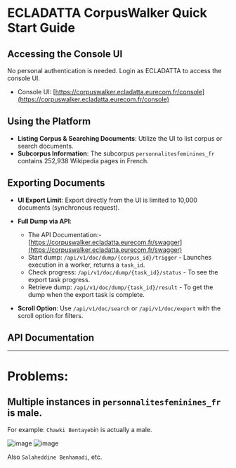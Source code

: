 # ECLADATTA CorpusWalker Quick Start Guide

## Accessing the Console UI
No personal authentication is needed. Login as ECLADATTA to access the console UI.
- Console UI: [https://corpuswalker.ecladatta.eurecom.fr/console](https://corpuswalker.ecladatta.eurecom.fr/console)

## Using the Platform
- **Listing Corpus & Searching Documents**: Utilize the UI to list corpus or search documents.
- **Subcorpus Information**: The subcorpus `personnalitesfeminines_fr` contains 252,938 Wikipedia pages in French.

## Exporting Documents
- **UI Export Limit**: Export directly from the UI is limited to 10,000 documents (synchronous request).
- **Full Dump via API**:

  - The API Documentation:- [https://corpuswalker.ecladatta.eurecom.fr/swagger](https://corpuswalker.ecladatta.eurecom.fr/swagger)
  - Start dump: `/api/v1/doc/dump/{corpus_id}/trigger` - Launches execution in a worker, returns a `task_id`.
  - Check progress: `/api/v1/doc/dump/{task_id}/status` - To see the export task progress.
  - Retrieve dump: `/api/v1/doc/dump/{task_id}/result` - To get the dump when the export task is complete.
- **Scroll Option**: Use `/api/v1/doc/search` or `/api/v1/doc/export` with the scroll option for filters.

## API Documentation


***
# Problems:

## Multiple instances in `personnalitesfeminines_fr` is male.

For example:
`Chawki Bentayeb`in is actually a male.

![image](https://github.com/Bluebear77/Intern_ECLADATTA/assets/119409649/0b1a0e1d-049b-4b27-a718-62d0d1967630)
![image](https://github.com/Bluebear77/Intern_ECLADATTA/assets/119409649/1508f108-4966-462e-93d7-6a6fc1003773)

Also `Salaheddine Benhamadi`, etc.
